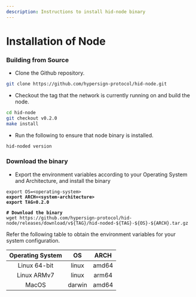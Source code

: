 ```yaml
---
description: Instructions to install hid-node binary
---
```


# Installation of Node

### Building from Source

* Clone the Github repository.

```bash
git clone https://github.com/hypersign-protocol/hid-node.git
```

* Checkout the tag that the network is currently running on and build the node.

```bash
cd hid-node
git checkout v0.2.0
make install
```

* Run the following to ensure that node binary is installed.

```bash
hid-noded version
```

### Download the binary

* Export the environment variables according to your Operating System and Architecture, and install the binary

<pre class="language-bash"><code class="lang-bash">export OS=&#x3C;operating-system>
<strong>export ARCH=&#x3C;system-architecture>
</strong><strong>export TAG=0.2.0
</strong>
<strong># Download the binary
</strong>wget https://github.com/hypersign-protocol/hid-node/releases/download/v${TAG}/hid-noded-${TAG}-${OS}-${ARCH}.tar.gz
</code></pre>

Refer the following table to obtain the environment variables for your system configuration.

| Operating System |   OS   |  ARCH |
| :--------------: | :----: | :---: |
|   Linux 64-bit   |  linux | amd64 |
|    Linux ARMv7   |  linux | arm64 |
|       MacOS      | darwin | amd64 |
